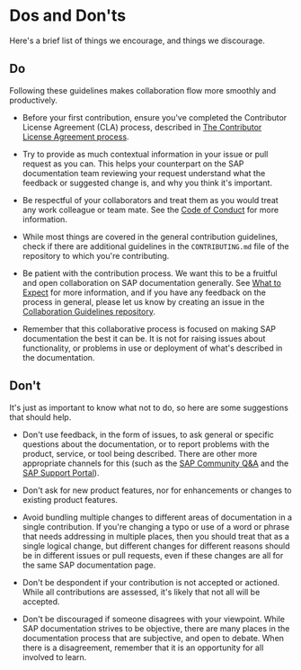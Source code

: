 # Dos and Don'ts

Here's a brief list of things we encourage, and things we discourage.

## Do

Following these guidelines makes collaboration flow more smoothly and productively.

- Before your first contribution, ensure you've completed the Contributor License Agreement (CLA) process, described in [The Contributor License Agreement process](cla.md).

- Try to provide as much contextual information in your issue or pull request as you can. This helps your counterpart on the SAP documentation team reviewing your request understand what the feedback or suggested change is, and why you think it's important.

- Be respectful of your collaborators and treat them as you would treat any work colleague or team mate. See the [Code of Conduct](code-of-conduct.md) for more information.

- While most things are covered in the general contribution guidelines, check if there are additional guidelines in the `CONTRIBUTING.md` file of the repository to which you're contributing.

- Be patient with the contribution process. We want this to be a fruitful and open collaboration on SAP documentation generally. See [What to Expect](what-to-expect.md) for more information, and if you have any feedback on the process in general, please let us know by creating an issue in the [Collaboration Guidelines repository](https://github.com/SAP-docs/contribution-guidelines).

- Remember that this collaborative process is focused on making SAP documentation the best it can be. It is not for raising issues about functionality, or problems in use or deployment of what's described in the documentation.

## Don't

It's just as important to know what not to do, so here are some suggestions that should help.

- Don't use feedback, in the form of issues, to ask general or specific questions about the documentation, or to report problems with the product, service, or tool being described. There are other more appropriate channels for this (such as the [SAP Community Q&A][sap-community-q&a] and the [SAP Support Portal][sap-support-portal]).

- Don't ask for new product features, nor for enhancements or changes to existing product features.

- Avoid bundling multiple changes to different areas of documentation in a single contribution. If you're changing a typo or use of a word or phrase that needs addressing in multiple places, then you should treat that as a single logical change, but different changes for different reasons should be in different issues or pull requests, even if these changes are all for the same SAP documentation page.

- Don't be despondent if your contribution is not accepted or actioned. While all contributions are assessed, it's likely that not all will be accepted.

- Don't be discouraged if someone disagrees with your viewpoint. While SAP documentation strives to be objective, there are many places in the documentation process that are subjective, and open to debate. When there is a disagreement, remember that it is an opportunity for all involved to learn.

[sap-support-portal]: https://support.sap.com/
[sap-community-q&a]: https://answers.sap.com/
[sap-community]: https://community.sap.com/
